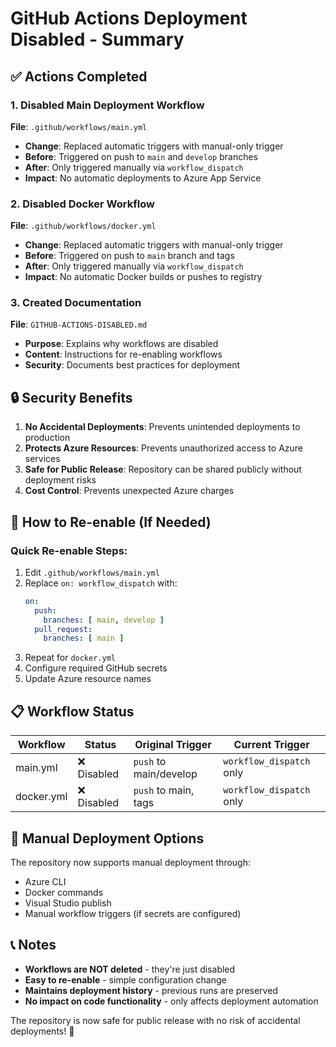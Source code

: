 # GitHub Actions Deployment Disabled - Summary

## ✅ Actions Completed

### 1. Disabled Main Deployment Workflow
**File**: `.github/workflows/main.yml`
- **Change**: Replaced automatic triggers with manual-only trigger
- **Before**: Triggered on push to `main` and `develop` branches
- **After**: Only triggered manually via `workflow_dispatch`
- **Impact**: No automatic deployments to Azure App Service

### 2. Disabled Docker Workflow  
**File**: `.github/workflows/docker.yml`
- **Change**: Replaced automatic triggers with manual-only trigger
- **Before**: Triggered on push to `main` branch and tags
- **After**: Only triggered manually via `workflow_dispatch`
- **Impact**: No automatic Docker builds or pushes to registry

### 3. Created Documentation
**File**: `GITHUB-ACTIONS-DISABLED.md`
- **Purpose**: Explains why workflows are disabled
- **Content**: Instructions for re-enabling workflows
- **Security**: Documents best practices for deployment

## 🔒 Security Benefits

1. **No Accidental Deployments**: Prevents unintended deployments to production
2. **Protects Azure Resources**: Prevents unauthorized access to Azure services
3. **Safe for Public Release**: Repository can be shared publicly without deployment risks
4. **Cost Control**: Prevents unexpected Azure charges

## 🚀 How to Re-enable (If Needed)

### Quick Re-enable Steps:
1. Edit `.github/workflows/main.yml`
2. Replace `on: workflow_dispatch` with:
   ```yaml
   on:
     push:
       branches: [ main, develop ]
     pull_request:
       branches: [ main ]
   ```
3. Repeat for `docker.yml`
4. Configure required GitHub secrets
5. Update Azure resource names

## 📋 Workflow Status

| Workflow | Status | Original Trigger | Current Trigger |
|----------|---------|------------------|-----------------|
| main.yml | ❌ Disabled | `push` to main/develop | `workflow_dispatch` only |
| docker.yml | ❌ Disabled | `push` to main, tags | `workflow_dispatch` only |

## 🔧 Manual Deployment Options

The repository now supports manual deployment through:
- Azure CLI
- Docker commands
- Visual Studio publish
- Manual workflow triggers (if secrets are configured)

## 📞 Notes

- **Workflows are NOT deleted** - they're just disabled
- **Easy to re-enable** - simple configuration change
- **Maintains deployment history** - previous runs are preserved
- **No impact on code functionality** - only affects deployment automation

The repository is now safe for public release with no risk of accidental deployments! 🎉
